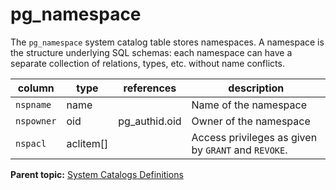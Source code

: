 # pg\_namespace 

The `pg_namespace` system catalog table stores namespaces. A namespace is the structure underlying SQL schemas: each namespace can have a separate collection of relations, types, etc. without name conflicts.

|column|type|references|description|
|------|----|----------|-----------|
|`nspname`|name| |Name of the namespace|
|`nspowner`|oid|pg\_authid.oid|Owner of the namespace|
|`nspacl`|aclitem\[\]| |Access privileges as given by `GRANT` and `REVOKE`.|

**Parent topic:** [System Catalogs Definitions](../system_catalogs/catalog_ref-html.html)

